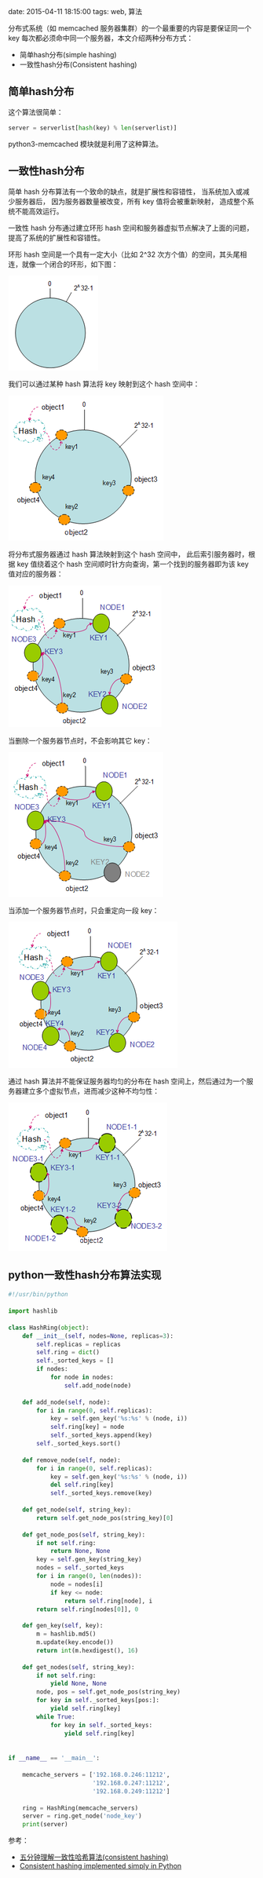 date: 2015-04-11 18:15:00
tags: web, 算法


分布式系统（如 memcached 服务器集群）的一个最重要的内容是要保证同一个 key 每次都必须命中同一个服务器，本文介绍两种分布方式：

* 简单hash分布(simple hashing)
* 一致性hash分布(Consistent hashing)


## 简单hash分布

这个算法很简单：

```python
server = serverlist[hash(key) % len(serverlist)]
```

python3-memcached 模块就是利用了这种算法。


## 一致性hash分布

简单 hash 分布算法有一个致命的缺点，就是扩展性和容错性，
当系统加入或减少服务器后，
因为服务器数量被改变，所有 key 值将会被重新映射，
造成整个系统不能高效运行。

一致性 hash 分布通过建立环形 hash 空间和服务器虚拟节点解决了上面的问题，提高了系统的扩展性和容错性。

环形 hash 空间是一个具有一定大小（比如 2^32 次方个值）的空间，其头尾相连，就像一个闭合的环形，如下图：

![hash ring](/media/hashring/hash_ring.png)

我们可以通过某种 hash 算法将 key 映射到这个 hash 空间中：

![hash ring map](/media/hashring/hash_ring_map.png)

将分布式服务器通过 hash 算法映射到这个 hash 空间中，
此后索引服务器时，根据 key 值绕着这个 hash 空间顺时针方向查询，第一个找到的服务器即为该 key 值对应的服务器：

![hash ring map to server](/media/hashring/hash_ring_map_to_server.png)

当删除一个服务器节点时，不会影响其它 key：

![hash ring delete server](/media/hashring/hash_ring_delete_server.png)

当添加一个服务器节点时，只会重定向一段 key：

![hash ring add server](/media/hashring/hash_ring_add_server.png)

通过 hash 算法并不能保证服务器均匀的分布在 hash 空间上，然后通过为一个服务器建立多个虚拟节点，进而减少这种不均匀性：

![hash ring virtual server](/media/hashring/hash_ring_virtual_server.png)


## python一致性hash分布算法实现

```python
#!/usr/bin/python

import hashlib

class HashRing(object):
    def __init__(self, nodes=None, replicas=3):
        self.replicas = replicas
        self.ring = dict()
        self._sorted_keys = []
        if nodes:
            for node in nodes:
                self.add_node(node)

    def add_node(self, node):
        for i in range(0, self.replicas):
            key = self.gen_key('%s:%s' % (node, i))
            self.ring[key] = node
            self._sorted_keys.append(key)
        self._sorted_keys.sort()

    def remove_node(self, node):
        for i in range(0, self.replicas):
            key = self.gen_key('%s:%s' % (node, i))
            del self.ring[key]
            self._sorted_keys.remove(key)

    def get_node(self, string_key):
        return self.get_node_pos(string_key)[0]

    def get_node_pos(self, string_key):
        if not self.ring:
            return None, None
        key = self.gen_key(string_key)
        nodes = self._sorted_keys
        for i in range(0, len(nodes)):
            node = nodes[i]
            if key <= node:
                return self.ring[node], i
        return self.ring[nodes[0]], 0

    def gen_key(self, key):
        m = hashlib.md5()
        m.update(key.encode())
        return int(m.hexdigest(), 16)

    def get_nodes(self, string_key):
        if not self.ring:
            yield None, None
        node, pos = self.get_node_pos(string_key)
        for key in self._sorted_keys[pos:]:
            yield self.ring[key]
        while True:
            for key in self._sorted_keys:
                yield self.ring[key]


if __name__ == '__main__':

    memcache_servers = ['192.168.0.246:11212',
                        '192.168.0.247:11212',
                        '192.168.0.249:11212']

    ring = HashRing(memcache_servers)
    server = ring.get_node('node_key')
    print(server)
```

参考：

* [五分钟理解一致性哈希算法(consistent hashing)](http://blog.csdn.net/cywosp/article/details/23397179)
* [Consistent hashing implemented simply in Python](http://amix.dk/blog/post/19367)
